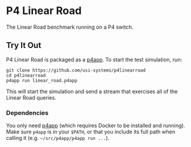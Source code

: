 # P4 Linear Road
The Linear Road benchmark running on a P4 switch.

## Try It Out
P4 Linear Road is packaged as a [p4app](https://github.com/p4lang/p4app). To start the test simulation, run:

    git clone https://github.com/usi-systems/p4linearroad
    cd p4linearroad
    p4app run linear_road.p4app

This will start the simulation and send a stream that exercises all of the Linear Road queries.

### Dependencies
You only need [p4app](https://github.com/p4lang/p4app) (which requires Docker to be installed and running). Make sure `p4app` is in your `$PATH`, or that you include its full path when calling it (e.g. `~/src/p4app/p4app run ...`).
